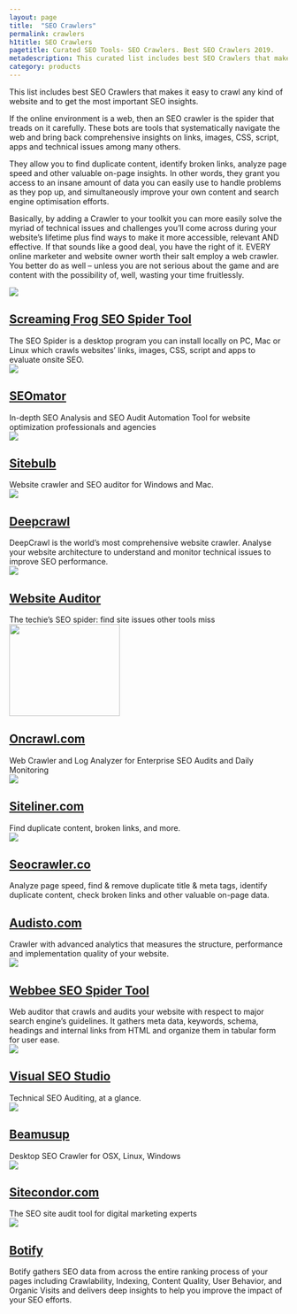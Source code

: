 ```yaml
---
layout: page
title:  "SEO Crawlers"
permalink: crawlers
h1title: SEO Crawlers
pagetitle: Curated SEO Tools- SEO Crawlers. Best SEO Crawlers 2019.    
metadescription: This curated list includes best SEO Crawlers that makes it easy to crawl any kind of website and to get the most important SEO insights.
category: products
---
```

This list includes best SEO Crawlers that makes it easy to crawl any kind of website and to get the most important SEO insights.

If the online environment is a web, then an SEO crawler is the spider that treads on it carefully. These bots are tools that systematically navigate the web and bring back comprehensive insights on links, images, CSS, script, apps and technical issues among many others.

They allow you to find duplicate content, identify broken links, analyze page speed and other valuable on-page insights. In other words, they grant you access to an insane amount of data you can easily use to handle problems as they pop up, and simultaneously improve your own content and search engine optimisation efforts.

Basically, by adding a Crawler to your toolkit you can more easily solve the myriad of technical issues and challenges you’ll come across during your website’s lifetime plus find ways to make it more accessible, relevant AND effective. If that sounds like a good deal, you have the right of it. EVERY online marketer and website owner worth their salt employ a web crawler. You better do as well – unless you are not serious about the game and are content with the possibility of, well, wasting your time fruitlessly.

<article class="resource">
<div class="resource__thumb"><img  src="/wp-content/uploads/2016/12/screaming-frog-seo-spider-tool-200x200.jpg"  /></div>
<div class="resource__info">
<h2 class="h2 category-title"><a href="https://www.screamingfrog.co.uk/seo-spider/?ref=curatedseotools.com" target="_blank class=">Screaming Frog SEO Spider Tool</a></h2>
The SEO Spider is a desktop program you can install locally on PC, Mac or Linux which crawls websites’ links, images, CSS, script and apps to evaluate onsite SEO.

</div>
</article><article class="resource">
<div class="resource__thumb"><img  src="/wp-content/uploads/2016/12/seomator_logo-200x200.jpg"  /></div>
<div class="resource__info">
<h2 class="h2 category-title"><a href="https://seomator.com/?ref=curatedseotools.com" target="_blank class=">SEOmator</a></h2>
In-depth SEO Analysis and SEO Audit Automation Tool for website optimization professionals and agencies

</div>
</article><article class="resource">
<div class="resource__thumb"><img  src="/wp-content/uploads/2017/09/Sitebulb-200x200.png"  /></div>
<div class="resource__info">
<h2 class="h2 category-title"><a href="https://sitebulb.com/?ref=curatedseotools.com" target="_blank class=">Sitebulb</a></h2>
Website crawler and SEO auditor for Windows and Mac.

</div>
</article><article class="resource">
<div class="resource__thumb"><img  src="/wp-content/uploads/2016/12/deepcrawl-200x200.jpg"  /></div>
<div class="resource__info">
<h2 class="h2 category-title"><a href="https://www.deepcrawl.com/?ref=curatedseotools.com" target="_blank class=">Deepcrawl</a></h2>
DeepCrawl is the world’s most comprehensive website crawler. Analyse your website architecture to understand and monitor technical issues to improve SEO performance.

</div>
</article><article class="resource">
<div class="resource__thumb"><img  src="/wp-content/uploads/2017/01/Easily_optimize_your_site_pages_with_WebSite_Auditor_-200x200.png"  /></div>
<div class="resource__info">
<h2 class="h2 category-title"><a href="http://www.link-assistant.com/website-auditor/?ref=curatedseotools.com" target="_blank class=">Website Auditor</a></h2>
The techie’s SEO spider: find site issues other tools miss

</div>
</article><article class="resource">
<div class="resource__thumb"><img  src="/wp-content/uploads/2016/12/oncrawl-com-200x166.png" alt="" width="200" height="166" /></div>
<div class="resource__info">
<h2 class="h2 category-title"><a href="http://www.oncrawl.com/?ref=curatedseotools.com" target="_blank class=">Oncrawl.com</a></h2>
Web Crawler and Log Analyzer for Enterprise SEO Audits and Daily Monitoring

</div>
</article><article class="resource">
<div class="resource__thumb"><img  src="/wp-content/uploads/2016/12/siteliner-com-200x200.jpg"  /></div>
<div class="resource__info">
<h2 class="h2 category-title"><a href="http://www.siteliner.com/?ref=curatedseotools.com" target="_blank class=">Siteliner.com</a></h2>
Find duplicate content, broken links, and more.

</div>
</article><article class="resource">
<div class="resource__thumb"><img  src="/wp-content/uploads/2016/12/seocrawler-co-200x200.jpg"  /></div>
<div class="resource__info">
<h2 class="h2 category-title"><a href="http://seocrawler.co/?ref=curatedseotools.com" target="_blank class=">Seocrawler.co</a></h2>
Analyze page speed, find &amp; remove duplicate title &amp; meta tags, identify duplicate content, check broken links and other valuable on-page data.

</div>
</article><article class="resource">
<div class="resource__thumb">
<div class="resource__thumb-dummy"></div>
</div>
<div class="resource__info">
<h2 class="h2 category-title"><a href="https://audisto.com/?ref=curatedseotools.com" target="_blank class=">Audisto.com</a></h2>
Crawler with advanced analytics that measures the structure, performance and implementation quality of your website.

</div>
</article><article class="resource">
<div class="resource__thumb"><img  src="/wp-content/uploads/2016/12/webbee-seo-spider-tool-200x200.png"  /></div>
<div class="resource__info">
<h2 class="h2 category-title"><a href="https://www.eebew.com/spider/?ref=curatedseotools.com" target="_blank class=">Webbee SEO Spider Tool</a></h2>
Web auditor that crawls and audits your website with respect to major search engine’s guidelines. It gathers meta data, keywords, schema, headings and internal links from HTML and organize them in tabular form for user ease.

</div>
</article><article class="resource">
<div class="resource__thumb"><img  src="/wp-content/uploads/2016/12/visual-seo-studio-200x200.png"  /></div>
<div class="resource__info">
<h2 class="h2 category-title"><a href="http://visual-seo.com/?ref=curatedseotools.com" target="_blank class=">Visual SEO Studio</a></h2>
Technical SEO Auditing, at a glance.

</div>
</article><article class="resource">
<div class="resource__thumb"><img  src="/wp-content/uploads/2016/12/beamusup-200x200.png"  /></div>
<div class="resource__info">
<h2 class="h2 category-title"><a href="http://beamusup.com/?ref=curatedseotools.com" target="_blank class=">Beamusup</a></h2>
Desktop SEO Crawler for OSX, Linux, Windows

</div>
</article><article class="resource">
<div class="resource__thumb"><img  src="/wp-content/uploads/2016/12/sitecondor-com-200x200.gif"  /></div>
<div class="resource__info">
<h2 class="h2 category-title"><a href="https://www.sitecondor.com/?ref=curatedseotools.com" target="_blank class=">Sitecondor.com</a></h2>
The SEO site audit tool for digital marketing experts

</div>
</article><article class="resource">
<div class="resource__thumb"><img  src="/wp-content/uploads/2016/12/botify-200x200.png"  /></div>
<div class="resource__info">
<h2 class="h2 category-title"><a href="https://www.botify.com/?ref=curatedseotools.com" target="_blank class=">Botify</a></h2>
Botify gathers SEO data from across the entire ranking process of your pages including Crawlability, Indexing, Content Quality, User Behavior, and Organic Visits and delivers deep insights to help you improve the impact of your SEO efforts.

</div>
</article>
